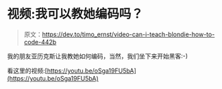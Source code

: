 # 视频:我可以教她编码吗？

> 原文：<https://dev.to/timo_ernst/video-can-i-teach-blondie-how-to-code-442b>

我的朋友亚历克斯让我教她如何编码，当然，我们坐下来开始黑客:-)

看这里的视频:[https://youtu.be/oSga19FU5bA](https://youtu.be/oSga19FU5bA)